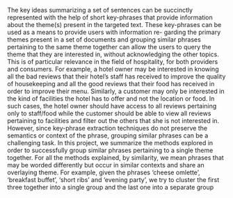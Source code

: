 The key ideas summarizing a set of sentences can be succinctly represented with the help
of short key-phrases that provide information about the theme(s) present in the targeted
text.  These key-phrases can be used as a means to provide users with information re-
garding the primary themes present in a set of documents and grouping similar phrases
pertaining to the same theme together can allow the users to query the theme that they
are interested in, without acknowledging the other topics.  This is of particular relevance
in the field of hospitality, for both providers and consumers.  For example, a hotel owner
may be interested in knowing all the bad reviews that their hotel’s staff has received
to  improve  the  quality  of  housekeeping  and  all  the  good  reviews  that  their  food  has
received in order to improve their menu.  Similarly, a customer may only be interested
in the kind of facilities the hotel has to offer and not the location or food.  In such cases,
the hotel owner should have access to all reviews pertaining only to staff/food while the
customer  should  be  able  to  view  all  reviews  pertaining  to  facilities  and  filter  out  the
others that she is not interested in.  However, since key-phrase extraction techniques do
not preserve the semantics or context of the phrase, grouping similar phrases can be a
challenging task.  In this project,  we summarize the methods explored in
order to successfully group similar phrases pertaining to a single theme together.  For all
the methods explained, by similarity, we mean phrases that may be worded differently
but occur in similar contexts and share an overlaying theme.  For example,  given the
phrases ‘cheese omlette’,  ‘breakfast buffet’,  ‘short ribs’ and ‘evening party’,  we try to
cluster the first three together into a single group and the last one into a separate group

